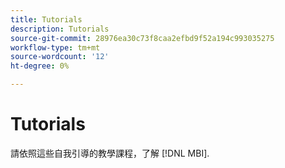 ```yaml
---
title: Tutorials
description: Tutorials
source-git-commit: 28976ea30c73f8caa2efbd9f52a194c993035275
workflow-type: tm+mt
source-wordcount: '12'
ht-degree: 0%

---
```


# Tutorials

請依照這些自我引導的教學課程，了解 [!DNL MBI].

